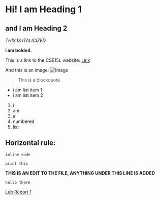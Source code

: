 # Hi! I am Heading 1
## and I am Heading 2

*THIS IS ITALICIZED*

**i am bolded.**

This is a link to the CSE15L website: [Link](https://ucsd-cse15l-w22.github.io/)

And this is an image: ![Image](https://www.freepsdbazaar.com/wp-content/uploads/2020/06/sky-replace/sun-rise/sunrise-19-freepsdbazaar.jpg)

> This is a blockquote

* i am list item 1
* i am list item 2

1. i 
2. am 
3. a 
4. numbered 
5. list 

Horizontal rule: 
---

`inline code`

```code block
print this
```

**THIS IS AN EDIT TO THE FILE, ANYTHING UNDER THIS LINE IS ADDED**

`hello there`

[Lab Report 1](https://<ayoung001>.github.io/<cse15l-lab-reports>/lab-report-1-week-2.html)
